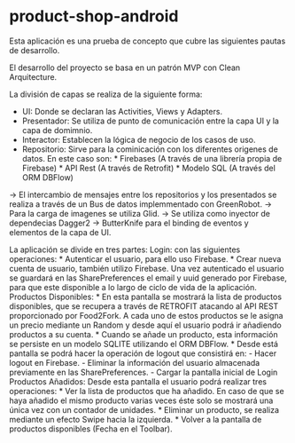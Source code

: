 # product-shop-android

Esta aplicación es una prueba de concepto que cubre las siguientes pautas de desarrollo.

El desarrollo del proyecto se basa en un patrón MVP con Clean Arquitecture.

La división de capas se realiza de la siguiente forma:
  - UI: Donde se declaran las Activities, Views y Adapters.
  - Presentador: Se utiliza de punto de comunicación entre la capa UI y la capa de domimnio.
  - Interactor: Establecen la lógica de negocio de los casos de uso.
  - Repositorio: Sirve para la cominicación con los diferentes origenes de datos. En este caso son:
        * Firebases (A través de una librería propia de Firebase)
        * API Rest (A través de Retrofit)
        * Modelo SQL (A través del ORM DBFlow)

-> El intercambio de mensajes entre los repositorios y los presentados se realiza a través de un Bus de datos implemmentado con GreenRobot.
-> Para la carga de imagenes se utiliza Glid.
-> Se utiliza como inyector de dependecias Dagger2
-> ButterKnife para el binding de eventos y elementos de la capa de UI.

La aplicación se divide en tres partes:
  Login: con las siguientes operaciones:
    * Autenticar el usuario, para ello uso Firebase.
    * Crear nueva cuenta de usuario, también utilizo Firebase.
	  Una vez autenticado el usuario se guardará en las SharePreferences el email y uuid generado 	por Firebase, para que este disponible a lo largo de ciclo de vida de la aplicación.
  Productos Disponibles:
    * En esta pantalla se mostrará la lista de productos disponibles, que se recupera a través de RETROFIT atacando al API REST proporcionado por Food2Fork. A cada uno de estos productos se le asigna un precio mediante un Random y desde aquí el usuario podrá ir añadiendo productos a su cuenta.
    * Cuando se añade un producto, esta información se persiste en un modelo SQLITE utilizando el ORM DBFlow.
    * Desde está pantalla se podrá hacer la operación de logout que consistirá en:
        - Hacer logout en Firebase.
        - Eliminar la información del usuario almacenada previamente en las SharePreferences.
        - Cargar la pantalla inicial de Login
  Productos Añadidos: Desde esta pantalla el usuario podrá realizar tres operaciones:
    * Ver la lista de productos que ha añadido. En caso de que se haya añadido el mismo producto varias veces éste solo se mostrará una única vez con un contador de unidades.
    * Eliminar un producto, se realiza mediante un efecto Swipe hacia la izquierda.
    * Volver a la pantalla de productos disponibles (Fecha en el Toolbar).
    
    
    
